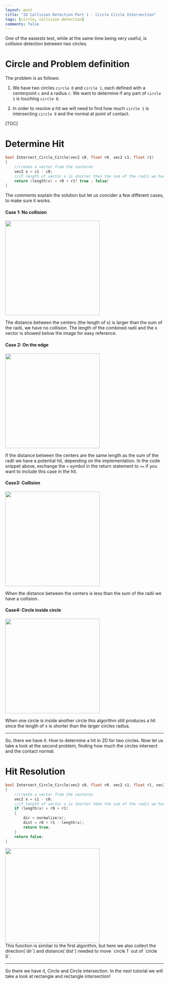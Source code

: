 ```yaml
---
layout: post
title: "2D Collision Detection Part 1 - Circle Circle Intersection"
tags: [circle, collision detection]
comments: false
---
```

One of the easiests test, while at the same time being very useful, is collision detection between two circles.

# Circle and Problem definition

The problem is as follows:

1) We have two circles `circle 0` and `circle 1`, each defined with a centerpoint `c` and a radius `r`. We want to determine if any part of `circle 1` is touching `circle 0`.

2) In order to resolve a hit we will need to find how much `circle 1` is intersecting `circle 0` and the normal at point of contact.

[TOC]

# Determine Hit

```cpp
bool Intersect_Circle_Circle(vec2 c0, float r0, vec2 c1, float r1)
{
    //create a vector from the centeres
    vec2 x = c1 - c0;
    //if length of vector x is shorter then the sum of the radii we have a collision
    return (length(x) < r0 + r1? true ; false)
}
```

The comments explain the solution but let us concider a few different cases, to make sure it works.

#### Case 1: No collision
<div class="grid">
    <div class="unit one-third"></div>
    <div class="unit one-third image">
        <img src="{{ site.baseurl }}/images/circle-circle-intersection-1-no-collision.svg" width="300">
        <div class="image-text">
        </div>
    </div>
</div>

The distance between the centers (the length of x) is larger than the sum of the radii, we have no collision. The length of the combined radii and the x vector is showed below the image for easy reference.

#### Case 2: On the edge
<div class="grid">
    <div class="unit one-third"></div>
    <div class="unit one-third image">
        <img src="{{ site.baseurl }}/images/circle-circle-intersection-2-edge-collision.svg" width="300">
        <div class="image-text">
        </div>
    </div>
</div>

If the distance between the centers are the same length as the sum of the radii we have a potential hit, depending on the implementation. In the code snippet above, exchange the `<` symbol in the return statement to `<=` if you want to include this case in the hit.

#### Case3: Collision
<div class="grid">
    <div class="unit one-third"></div>
    <div class="unit one-third image">
        <img src="{{ site.baseurl }}/images/circle-circle-intersection-3-collision.svg" width="300">
        <div class="image-text">
        </div>
    </div>
</div>

When the distance between the centers is less than the sum of the radii we have a collision.

#### Case4: Circle inside circle
<div class="grid">
    <div class="unit one-third"></div>
    <div class="unit one-third image">
        <img src="{{ site.baseurl }}/images/circle-circle-intersection-4-extreme-collision.svg" width="300">
        <div class="image-text">
        </div>
    </div>
</div>

When one circle is inside another circle this algorithm still produces a hit since the length of x is shorter than the larger circles radius.

<hr>
So, there we have it. How to determine a hit in 2D for two circles. Now let us take a look at the second problem, finding how much the circles intersect and the contact normal.

# Hit Resolution

```cpp
bool Intersect_Circle_Circle(vec2 c0, float r0, vec2 c1, float r1, vec2 &dir, float &dist)
{
    //create a vector from the centeres
    vec2 x = c1 - c0;
    //if length of vector x is shorter then the sum of the radii we have a collision
    if (length(x) < r0 + r1)
    {
        dir = normalize(x);
        dist = r0 + r1 - length(x);
        return true;
    }
    return false;
}
```
<div class="grid">
    <div class="unit one-third"></div>
    <div class="unit one-third image">
        <img src="{{ site.baseurl }}/images/circle-circle-intersection-5-collision-resolution.svg" width="300">
        <div class="image-text">
        </div>
    </div>
</div>
This function is similiar to the first algorithm, but here we also collect the direction(`dir`) and distance(`dist`) needed to move `circle 1` out of `circle 0`.

<hr>

So there we have it, Circle and Circle intersection. In the next tutorial we will take a look at rectangle and rectangle intersection!
